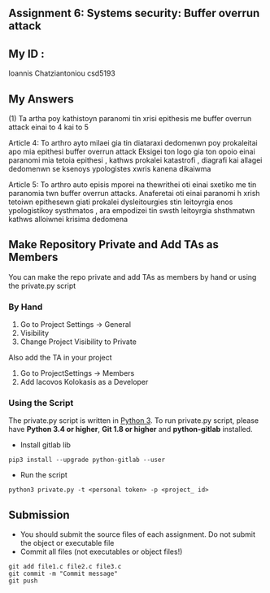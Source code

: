 ## Assignment 6: Systems security: Buffer overrun attack

## My ID :
Ioannis Chatziantoniou csd5193

## My Answers
(1) Ta artha poy kathistoyn paranomi tin xrisi epithesis me buffer overrun attack einai to 4 kai to 5 <br />

Article 4: To arthro ayto milaei gia tin diataraxi dedomenwn poy prokaleitai apo mia epithesi buffer overrun attack
Eksigei ton logo gia ton opoio einai paranomi mia tetoia epithesi , kathws prokalei katastrofi  , diagrafi kai
allagei dedomenwn se ksenoys ypologistes xwris kanena dikaiwma						<br />

Article 5: To arthro auto episis mporei na thewrithei oti einai sxetiko me tin paranomia twn buffer overrun attacks.
Anaferetai oti einai paranomi h xrish tetoiwn epithesewn giati prokalei dysleitourgies stin leitoyrgia enos 
ypologistikoy systhmatos , ara empodizei tin swsth leitoyrgia shsthmatwn kathws alloiwnei krisima dedomena <br />



## Make Repository Private and Add TAs as Members
You can make the repo private and add TAs as members by hand or using
the private.py script

### By Hand
1. Go to Project Settings -> General
2. Visibility
3. Change Project Visibility to Private

Also add the TA in your project
1. Go to ProjectSettings -> Members
2. Add Iacovos Kolokasis as a Developer

### Using the Script

The private.py script is written in [Python 3](https://www.python.org/). 
To run private.py script, please have 
**Python 3.4 or higher**, **Git 1.8 or higher** and **python-gitlab** installed.

* Install gitlab lib
```
pip3 install --upgrade python-gitlab --user
```

* Run the script
```
python3 private.py -t <personal token> -p <project_ id>
```
## Submission
* You should submit the source files of each assignment. Do not submit the object or executable file
* Commit all files (not executables or object files!)

```
git add file1.c file2.c file3.c
git commit -m "Commit message"
git push
```
